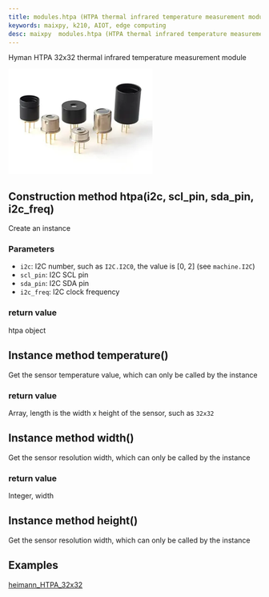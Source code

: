 ```yaml
---
title: modules.htpa (HTPA thermal infrared temperature measurement module)
keywords: maixpy, k210, AIOT, edge computing
desc: maixpy  modules.htpa (HTPA thermal infrared temperature measurement module)
---
```



Hyman HTPA 32x32 thermal infrared temperature measurement module

<img src="../../../assets/hardware/other/htpa32x32.png">

## Construction method htpa(i2c, scl_pin, sda_pin, i2c_freq)

Create an instance

### Parameters

* `i2c`: I2C number, such as `I2C.I2C0`, the value is [0, 2] (see `machine.I2C`)
* `scl_pin`: I2C SCL pin
* `sda_pin`: I2C SDA pin
* `i2c_freq`: I2C clock frequency


### return value

htpa object


## Instance method temperature()

Get the sensor temperature value, which can only be called by the instance

### return value

Array, length is the width x height of the sensor, such as `32x32`

## Instance method width()

Get the sensor resolution width, which can only be called by the instance

### return value

Integer, width

## Instance method height()

Get the sensor resolution width, which can only be called by the instance


## Examples

[heimann_HTPA_32x32](https://github.com/sipeed/MaixPy_scripts/tree/master/modules/others/heimann_HTPA_32x32)
